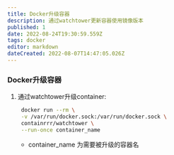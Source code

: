 ```yaml
---
title: Docker升级容器
description: 通过watchtower更新容器使用镜像版本
published: 1
date: 2022-08-24T19:30:59.559Z
tags: docker
editor: markdown
dateCreated: 2022-08-07T14:47:05.026Z
---
```


### Docker升级容器

1. 通过watchtower升级container:

   ```bash
    docker run --rm \
    -v /var/run/docker.sock:/var/run/docker.sock \
    containrrr/watchtower \
    --run-once container_name
   ```
   
   * container_name 为需要被升级的容器名
